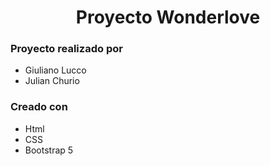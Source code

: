 <h1 align="center">Proyecto Wonderlove</h1>

### Proyecto realizado por

- Giuliano Lucco
- Julian Churio


### Creado con

- Html
- CSS
- Bootstrap 5
